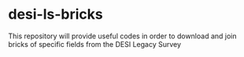 # desi-ls-bricks
This repository will provide useful codes in order to download and join bricks of specific fields from the DESI Legacy Survey
